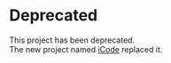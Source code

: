 # Deprecated 
This project has been deprecated.<br/>
The new project named <a href="https://github.com/RayFantasyStudio/iCode-Android">iCode</a> replaced it.
